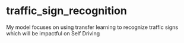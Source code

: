 # traffic_sign_recognition
My model focuses on using transfer learning to recognize traffic signs which will be impactful on Self Driving
